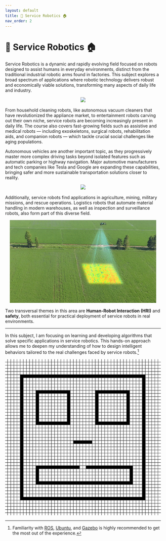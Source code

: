 ```yaml
---
layout: default
title: 🤖 Service Robotics 🏠
nav_order: 2
---
```


# 🤖 Service Robotics 🏠

Service Robotics is a dynamic and rapidly evolving field focused on robots designed to assist humans in everyday environments, distinct from the traditional industrial robotic arms found in factories. This subject explores a broad spectrum of applications where robotic technology delivers robust and economically viable solutions, transforming many aspects of daily life and industry.

<p align="center">
  <img src="https://raw.githubusercontent.com/dgarcu/service_robotics_blog/master/assets/img/robot_serving.gif" />
</p>

From household cleaning robots, like autonomous vacuum cleaners that have revolutionized the appliance market, to entertainment robots carving out their own niche, service robots are becoming increasingly present in daily life. The course also covers fast-growing fields such as assistive and medical robots — including exoskeletons, surgical robots, rehabilitation aids, and companion robots — which tackle crucial social challenges like aging populations.

Autonomous vehicles are another important topic, as they progressively master more complex driving tasks beyond isolated features such as automatic parking or highway navigation. Major automotive manufacturers and tech companies like Tesla and Google are expanding these capabilities, bringing safer and more sustainable transportation solutions closer to reality.

<p align="center">
  <img src="https://raw.githubusercontent.com/dgarcu/service_robotics_blog/master/assets/img/tesla_self_driving.gif" />
</p>

Additionally, service robots find applications in agriculture, mining, military missions, and rescue operations. Logistics robots that automate material handling in modern warehouses, as well as inspection and surveillance robots, also form part of this diverse field.

<p align="center">
  <img src="https://raw.githubusercontent.com/dgarcu/service_robotics_blog/master/assets/img/drone_scanning.gif" />
</p>

Two transversal themes in this area are **Human-Robot Interaction (HRI)** and **safety**, both essential for practical deployment of service robots in real environments.

---

In this subject, I am focusing on learning and developing algorithms that solve specific applications in service robotics. This hands-on approach allows me to deepen my understanding of how to design intelligent behaviors tailored to the real challenges faced by service robots.[^1]

<p align="center">
  <img src="https://raw.githubusercontent.com/dgarcu/service_robotics_blog/master/assets/img/span-fill.gif" />
</p>

[^1]: Familiarity with [ROS](https://www.ros.org/), [Ubuntu](https://ubuntu.com/), and [Gazebo](https://gazebosim.org/home) is highly recommended to get the most out of the experience.
